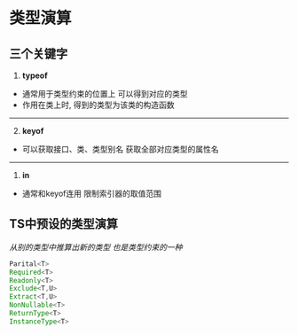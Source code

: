 # 类型演算

## 三个关键字
1. __typeof__
-  通常用于类型约束的位置上 可以得到对应的类型
-  作用在类上时, 得到的类型为该类的构造函数
---------
2. __keyof__
-  可以获取接口、类、类型别名 获取全部对应类型的属性名
---------
1. __in__
- 通常和keyof连用 限制索引器的取值范围
  
## TS中预设的类型演算
  *从别的类型中推算出新的类型 也是类型约束的一种*
  ```ts
  Parital<T>
  Required<T>
  Readonly<T>
  Exclude<T,U>
  Extract<T,U>
  NonNullable<T>
  ReturnType<T>
  InstanceType<T>
  ```